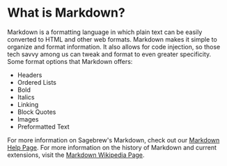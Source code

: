 # What is Markdown? #
Markdown is a formatting language in which plain text can be easily converted 
to HTML and other web formats. Markdown makes it simple to organize and format 
information. It also allows for code injection, so those tech savvy among 
us can tweak and format to even greater specificity. Some format options that
Markdown offers:

- Headers
- Ordered Lists
- Bold
- Italics
- Linking
- Block Quotes
- Images 
- Preformatted Text

For more information on Sagebrew's Markdown, check out our 
[Markdown Help Page][1]. For more information on the history of Markdown and 
current extensions, visit the [Markdown Wikipedia Page][2].

[1]: /help/policies/markdown_formatting/
[2]: http://en.wikipedia.org/wiki/Markdown
